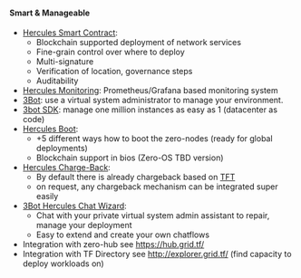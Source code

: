 #### Smart & Manageable

*   [Hercules Smart Contract](threefold__hercules_smart_contract.md): 
    *   Blockchain supported deployment of network services
    *   Fine-grain control over where to deploy
    *   Multi-signature 
    *   Verification of location, governance steps 
    *   Auditability
*   [Hercules Monitoring](threefold__hercules_monitoring.md): Prometheus/Grafana based monitoring system
*   [3Bot](threefold__hercules_3bot.md): use a virtual system administrator to manage your environment.
*   [3bot SDK](threefold__hercules_3botsdk.md): manage one million instances as easy as 1 (datacenter as code)
*   [Hercules Boot](threefold__hercules_boot.md): 
    *   +5 different ways how to boot the zero-nodes (ready for global deployments)
    *   Blockchain support in bios (Zero-OS TBD version)
*   [Hercules Charge-Back](threefold__hercules_charge_back.md): 
    *   By default there is already chargeback based on [TFT](threefold__threefold_token) 
    *   on request, any chargeback mechanism can be integrated super easily
*   [3Bot Hercules Chat Wizard](threefold__hercules_chat_wizard.md): 
    * Chat with your private virtual system admin assistant to repair, manage your deployment
    * Easy to extend and create your own chatflows
*   Integration with zero-hub see https://hub.grid.tf/
*   Integration with TF Directory see http://explorer.grid.tf/  (find capacity to deploy workloads on)